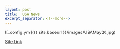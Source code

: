 ```yaml
---
layout: post
title:  USA News
excerpt_separator: <!--more-->
---
```



![_config.yml]({{ site.baseurl }}/images/USAMay20.jpg)

[Site Link](https://usmenssheds.files.wordpress.com/2020/03/2-2020-newsletter-1.pdf)
